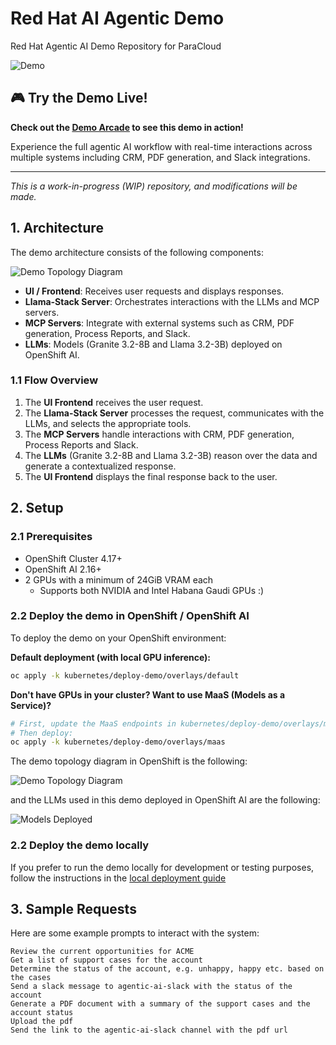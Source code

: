 # Red Hat AI Agentic Demo

Red Hat Agentic AI Demo Repository for ParaCloud

![Demo](./docs/images/demo.gif)

## 🎮 Try the Demo Live!

**Check out the [Demo Arcade](https://interact.redhat.com/share/BgvP9hA8HJrkXtOQbvCj) to see this demo in action!**

Experience the full agentic AI workflow with real-time interactions across multiple systems including CRM, PDF generation, and Slack integrations.

---

*This is a work-in-progress (WIP) repository, and modifications will be made.*

## 1. Architecture

The demo architecture consists of the following components:

![Demo Topology Diagram](./docs/images/demo2.png)

- **UI / Frontend**: Receives user requests and displays responses.
- **Llama-Stack Server**: Orchestrates interactions with the LLMs and MCP servers.
- **MCP Servers**: Integrate with external systems such as CRM, PDF generation, Process Reports, and Slack.
- **LLMs**: Models (Granite 3.2-8B and Llama 3.2-3B) deployed on OpenShift AI.

### 1.1 Flow Overview

1. The **UI Frontend** receives the user request.
2. The **Llama-Stack Server** processes the request, communicates with the LLMs, and selects the appropriate tools.
3. The **MCP Servers** handle interactions with CRM, PDF generation, Process Reports and Slack.
4. The **LLMs** (Granite 3.2-8B and Llama 3.2-3B) reason over the data and generate a contextualized response.
5. The **UI Frontend** displays the final response back to the user.

## 2. Setup

### 2.1 Prerequisites

* OpenShift Cluster 4.17+
* OpenShift AI 2.16+
* 2 GPUs with a minimum of 24GiB VRAM each
    * Supports both NVIDIA and Intel Habana Gaudi GPUs :)

### 2.2 Deploy the demo in OpenShift / OpenShift AI

To deploy the demo on your OpenShift environment:

**Default deployment (with local GPU inference):**
```sh
oc apply -k kubernetes/deploy-demo/overlays/default
```

**Don't have GPUs in your cluster? Want to use MaaS (Models as a Service)?**
```sh
# First, update the MaaS endpoints in kubernetes/deploy-demo/overlays/maas/llama-stack-maas-patch.yaml
# Then deploy:
oc apply -k kubernetes/deploy-demo/overlays/maas
```

The demo topology diagram in OpenShift is the following:

![Demo Topology Diagram](./docs/images/demo1.png)

and the LLMs used in this demo deployed in OpenShift AI are the following:

![Models Deployed](./docs/images/demo3.png)

### 2.2 Deploy the demo locally

If you prefer to run the demo locally for development or testing purposes, follow the instructions in the [local deployment guide](./docs/deploy-demo-local.md)

## 3. Sample Requests

Here are some example prompts to interact with the system:

```
Review the current opportunities for ACME
Get a list of support cases for the account
Determine the status of the account, e.g. unhappy, happy etc. based on the cases
Send a slack message to agentic-ai-slack with the status of the account
Generate a PDF document with a summary of the support cases and the account status
Upload the pdf 
Send the link to the agentic-ai-slack channel with the pdf url
```